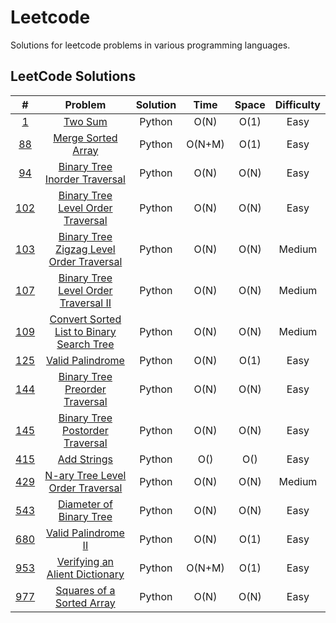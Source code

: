 # Leetcode

Solutions for leetcode problems in various programming languages.

## LeetCode Solutions 

|                                        #                                        |                                                Problem                                                | Solution |  Time  | Space | Difficulty |
| :-----------------------------------------------------------------------------: | :---------------------------------------------------------------------------------------------------: | :------: | :----: | :---: | :--------: |
|                   [1](https://leetcode.com/problems/two-sum/)                   |                                    [Two Sum](/Python/1_Two_Sum.py)                                    |  Python  |  O(N)  | O(1)  |    Easy    |
|             [88](https://leetcode.com/problems/merge-sorted-array/)             |                         [Merge Sorted Array](Python/88_Merge_Sorted_Array.py)                         |  Python  | O(N+M) | O(1)  |    Easy    |
|       [94](https://leetcode.com/problems/binary-tree-inorder-traversal/)        |              [Binary Tree Inorder Traversal](Python/94_Binary_Tree_Inorder_Traversal.py)              |  Python  |  O(N)  | O(N)  |    Easy    |
|     [102](https://leetcode.com/problems/binary-tree-level-order-traversal/)     |         [Binary Tree Level Order Traversal](/Python/102_Binary_Tree_Level_Order_Traversal.py)         |  Python  |  O(N)  | O(N)  |    Easy    |
| [103](https://leetcode.com/problems/binary-tree-zigzag-level-order-traversal/)  |  [Binary Tree Zigzag Level Order Traversal](/Python/103_Binary_Tree_Zigzag_Level_Order_Traversal.py)  |  Python  |  O(N)  | O(N)  |   Medium   |
|   [107](https://leetcode.com/problems/binary-tree-level-order-traversal-ii/)    |      [Binary Tree Level Order Traversal II](/Python/107_Binary_Tree_Level_Order_Traversal_II.py)      |  Python  |  O(N)  | O(N)  |   Medium   |
| [109](https://leetcode.com/problems/convert-sorted-list-to-binary-search-tree/) | [Convert Sorted List to Binary Search Tree](/Python/109_Convert_Sorted_List_To_Binary_Search_Tree.py) |  Python  |  O(N)  | O(N)  |   Medium   |
|             [125](https://leetcode.com/problems/valid-palindrome/)              |                          [Valid Palindrome](/Python/125_Valid_Palindrome.py)                          |  Python  |  O(N)  | O(1)  |    Easy    |
|      [144](https://leetcode.com/problems/binary-tree-preorder-traversal/)       |            [Binary Tree Preorder Traversal](/Python/144_Binary_Tree_Preorder_Traversal.py)            |  Python  |  O(N)  | O(N)  |    Easy    |
|      [145](https://leetcode.com/problems/binary-tree-postorder-traversal/)      |           [Binary Tree Postorder Traversal](/Python/145_Binary_Tree_Postorder_Traversal.py)           |  Python  |  O(N)  | O(N)  |    Easy    |
|                [415](https://leetcode.com/problems/add-strings/)                |                               [Add Strings](/Python/415_Add_Strings.py)                               |  Python  |  O()  | O()  |   Easy   |
|     [429](https://leetcode.com/problems/n-ary-tree-level-order-traversal/)      |          [N-ary Tree Level Order Traversal](/Python/429_N-ary_Tree_LeveL_Order_Traversal.py)          |  Python  |  O(N)  | O(N)  |   Medium   |
|          [543](https://leetcode.com/problems/diameter-of-binary-tree/)          |                   [Diameter of Binary Tree](/Python/543_Diameter_Of_Binary_Tree.py)                   |  Python  |  O(N)  | O(N)  |    Easy    |
|            [680](https://leetcode.com/problems/valid-palindrome-ii/)            |                       [Valid Palindrome II](/Python/680_Valid_Palindrome_II.py)                       |  Python  |  O(N)  | O(1)  |    Easy    |
|       [953](https://leetcode.com/problems/verifying-an-alien-dictionary/)       |            [Verifying an Alient Dictionary](/Python/953_Verifying_An_Alient_Dictionary.py)            |  Python  | O(N+M) | O(1)  |    Easy    |
|         [977](https://leetcode.com/problems/squares-of-a-sorted-array/)         |                 [Squares of a Sorted Array](/Python/977_Squares_Of_A_Sorted_Array.py)                 |  Python  |  O(N)  | O(N)  |    Easy    |
